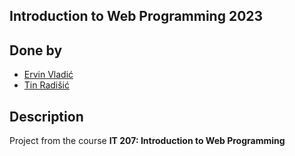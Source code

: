 ## Introduction to Web Programming 2023

## Done by
- [Ervin Vladić](https://github.com/ervinvladic)
- [Tin Radišić](https://github.com/TinRadisic)

## Description

Project from the course **IT 207: Introduction to Web Programming** 
